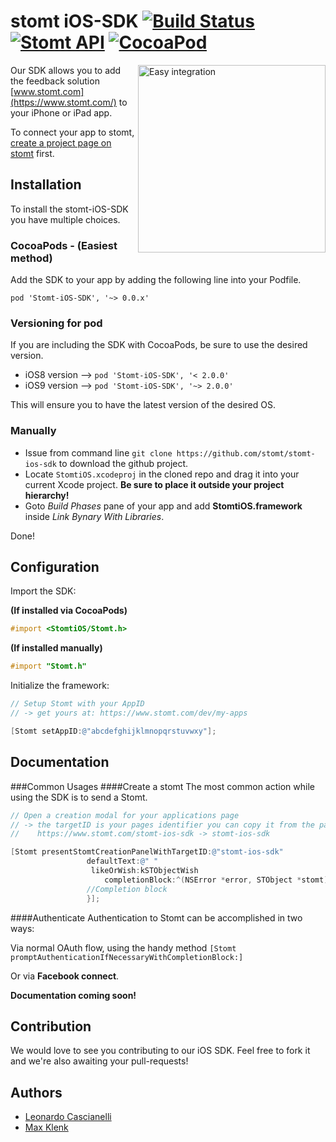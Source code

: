 # stomt iOS-SDK [![Build Status](https://travis-ci.org/stomt/stomt-ios-sdk.svg?branch=master)](https://travis-ci.org/stomt/stomt-ios-sdk) [![Stomt API](https://img.shields.io/badge/stomt-v2.1.X-brightgreen.svg)](https://rest.stomt.com/) [![CocoaPod](https://img.shields.io/cocoapods/v/Stomt-iOS-SDK.svg)](https://github.com/stomt/ios-sdk)

<img alt="Easy integration" src="https://cdn.stomt.com/uploads/kmZ4/origin/kmZ4G24Tu5gy4e2mgAR46hf8n8I086atp3QENLJD_origin.png" align="right" width="300">

Our SDK allows you to add the feedback solution [www.stomt.com](https://www.stomt.com/) to your iPhone or iPad app. 


To connect your app to stomt, [create a project page on stomt](https://www.stomt.com/createTarget) first.


## Installation

To install the stomt-iOS-SDK you have multiple choices.

### CocoaPods - (Easiest method)

Add the SDK to your app by adding the following line into your Podfile.
```
pod 'Stomt-iOS-SDK', '~> 0.0.x'
```

### Versioning for pod

If you are including the SDK with CocoaPods, be sure to use the desired version. 

- iOS8 version --> `pod 'Stomt-iOS-SDK', '< 2.0.0'`
- iOS9 version --> `pod 'Stomt-iOS-SDK', '~> 2.0.0'`

This will ensure you to have the latest version of the desired OS.

### Manually

- Issue from command line `git clone https://github.com/stomt/stomt-ios-sdk` to download the github project. 
- Locate `StomtiOS.xcodeproj` in the cloned repo and drag it into your current Xcode project. **Be sure to place it outside your project hierarchy!**
- Goto *Build Phases* pane of your app and add **StomtiOS.framework** inside *Link Bynary With Libraries*.

Done!





## Configuration

Import the SDK:

**(If installed via CocoaPods)**
```Objective-C
#import <StomtiOS/Stomt.h>
```
**(If installed manually)**
```Objective-C
#import "Stomt.h"
```

Initialize the framework:
```Objective-C
// Setup Stomt with your AppID
// -> get yours at: https://www.stomt.com/dev/my-apps

[Stomt setAppID:@"abcdefghijklmnopqrstuvwxy"];
```


## Documentation

###Common Usages
####Create a stomt
The most common action while using the SDK is to send a Stomt.
```Objective-C
// Open a creation modal for your applications page
// -> the targetID is your pages identifier you can copy it from the pages url
//    https://www.stomt.com/stomt-ios-sdk -> stomt-ios-sdk

[Stomt presentStomtCreationPanelWithTargetID:@"stomt-ios-sdk"
				 defaultText:@" "
				  likeOrWish:kSTObjectWish
        		     completionBlock:^(NSError *error, STObject *stomt) {
				 //Completion block
			     }];
```
####Authenticate
Authentication to Stomt can be accomplished in two ways: 

Via normal OAuth flow, using the handy method `[Stomt promptAuthenticationIfNecessaryWithCompletionBlock:]`

Or via **Facebook connect**.

**Documentation coming soon!**


## Contribution

We would love to see you contributing to our iOS SDK. Feel free to fork it and we're also awaiting your pull-requests!

## Authors

* [Leonardo Cascianelli](https://github.com/h3xept)
* [Max Klenk](https://github.com/maxklenk)
